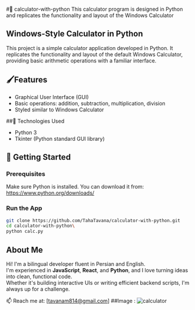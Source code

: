 #🚀 calculator-with-python
This calculator program is designed in Python and replicates the functionality and layout of the Windows Calculator

## Windows-Style Calculator in Python

This project is a simple calculator application developed in Python. It replicates the functionality and layout of the default Windows Calculator, providing basic arithmetic operations with a familiar interface.

## 🖌️Features

- Graphical User Interface (GUI)
- Basic operations: addition, subtraction, multiplication, division
- Styled similar to Windows Calculator

##🧰 Technologies Used

- Python 3
- Tkinter (Python standard GUI library)


## 🚀 Getting Started
### Prerequisites
Make sure Python is installed. You can download it from: https://www.python.org/downloads/
### Run the App
```bash
git clone https://github.com/TahaTavana/calculator-with-python.git
cd calculator-with-python\
python calc.py
```
## About Me

Hi! I'm a bilingual developer fluent in Persian and English.  
I'm experienced in **JavaScript**, **React**, and **Python**, and I love turning ideas into clean, functional code.  
Whether it's building interactive UIs or writing efficient backend scripts, I'm always up for a challenge.

📫 Reach me at: [tavanam814@gmail.com]
##Image :
![calculator](https://github.com/user-attachments/assets/8cafdef2-99da-4346-b4b1-857cfec36599)

